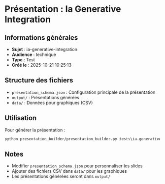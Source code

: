 # Présentation : Ia Generative Integration

## Informations générales
- **Sujet** : ia-generative-integration
- **Audience** : technique
- **Type** : Test
- **Créé le** : 2025-10-21 10:25:13

## Structure des fichiers
- `presentation_schema.json` : Configuration principale de la présentation
- `output/` : Présentations générées
- `data/` : Données pour graphiques (CSV)

## Utilisation
Pour générer la présentation :
```bash
python presentation_builder/presentation_builder.py tests\ia-generative-integration\technique/presentation_schema.json
```

## Notes
- Modifier `presentation_schema.json` pour personnaliser les slides
- Ajouter des fichiers CSV dans `data/` pour les graphiques
- Les présentations générées seront dans `output/`
